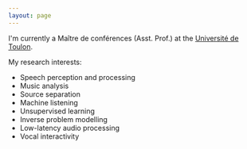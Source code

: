 ```yaml
---
layout: page
---
```


I'm currently a Maître de conférences (Asst. Prof.) at the [Université de Toulon](http://www.univ-tln.fr/).

My research interests:
 - Speech perception and processing
 - Music analysis
 - Source separation
 - Machine listening
 - Unsupervised learning
 - Inverse problem modelling
 - Low-latency audio processing
 - Vocal interactivity
 
